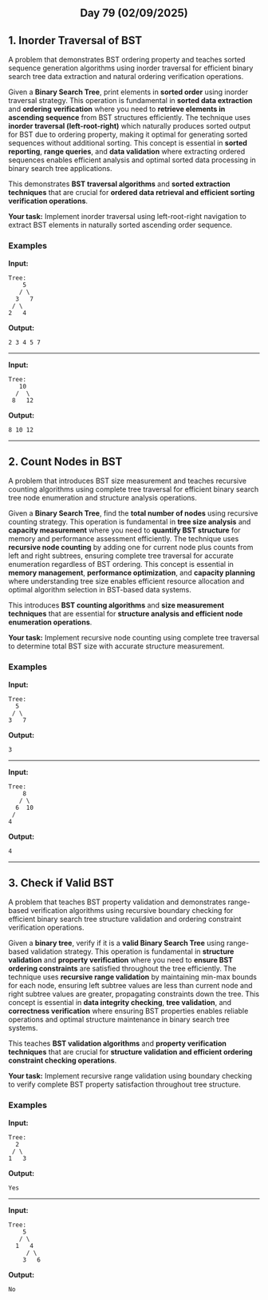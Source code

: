 <h2 align="center">Day 79 (02/09/2025)</h2>

## 1. Inorder Traversal of BST
A problem that demonstrates BST ordering property and teaches sorted sequence generation algorithms using inorder traversal for efficient binary search tree data extraction and natural ordering verification operations.

Given a **Binary Search Tree**, print elements in **sorted order** using inorder traversal strategy. This operation is fundamental in **sorted data extraction** and **ordering verification** where you need to **retrieve elements in ascending sequence** from BST structures efficiently. The technique uses **inorder traversal (left-root-right)** which naturally produces sorted output for BST due to ordering property, making it optimal for generating sorted sequences without additional sorting. This concept is essential in **sorted reporting**, **range queries**, and **data validation** where extracting ordered sequences enables efficient analysis and optimal sorted data processing in binary search tree applications.

This demonstrates **BST traversal algorithms** and **sorted extraction techniques** that are crucial for **ordered data retrieval and efficient sorting verification operations**.

**Your task:** Implement inorder traversal using left-root-right navigation to extract BST elements in naturally sorted ascending order sequence.

### Examples

**Input:**
```
Tree:
    5
   / \
  3   7
 / \
2   4
```
**Output:**
```
2 3 4 5 7
```

---

**Input:**
```
Tree:
   10
  /  \
 8   12
```
**Output:**
```
8 10 12
```

---

## 2. Count Nodes in BST
A problem that introduces BST size measurement and teaches recursive counting algorithms using complete tree traversal for efficient binary search tree node enumeration and structure analysis operations.

Given a **Binary Search Tree**, find the **total number of nodes** using recursive counting strategy. This operation is fundamental in **tree size analysis** and **capacity measurement** where you need to **quantify BST structure** for memory and performance assessment efficiently. The technique uses **recursive node counting** by adding one for current node plus counts from left and right subtrees, ensuring complete tree traversal for accurate enumeration regardless of BST ordering. This concept is essential in **memory management**, **performance optimization**, and **capacity planning** where understanding tree size enables efficient resource allocation and optimal algorithm selection in BST-based data systems.

This introduces **BST counting algorithms** and **size measurement techniques** that are essential for **structure analysis and efficient node enumeration operations**.

**Your task:** Implement recursive node counting using complete tree traversal to determine total BST size with accurate structure measurement.

### Examples

**Input:**
```
Tree:
  5
 / \
3   7
```
**Output:**
```
3
```

---

**Input:**
```
Tree:
    8
   / \
  6  10
 /
4
```
**Output:**
```
4
```

---

## 3. Check if Valid BST
A problem that teaches BST property validation and demonstrates range-based verification algorithms using recursive boundary checking for efficient binary search tree structure validation and ordering constraint verification operations.

Given a **binary tree**, verify if it is a **valid Binary Search Tree** using range-based validation strategy. This operation is fundamental in **structure validation** and **property verification** where you need to **ensure BST ordering constraints** are satisfied throughout the tree efficiently. The technique uses **recursive range validation** by maintaining min-max bounds for each node, ensuring left subtree values are less than current node and right subtree values are greater, propagating constraints down the tree. This concept is essential in **data integrity checking**, **tree validation**, and **correctness verification** where ensuring BST properties enables reliable operations and optimal structure maintenance in binary search tree systems.

This teaches **BST validation algorithms** and **property verification techniques** that are crucial for **structure validation and efficient ordering constraint checking operations**.

**Your task:** Implement recursive range validation using boundary checking to verify complete BST property satisfaction throughout tree structure.

### Examples

**Input:**
```
Tree:
  2
 / \
1   3
```
**Output:**
```
Yes
```

---

**Input:**
```
Tree:
    5
   / \
  1   4
     / \
    3   6
```
**Output:**
```
No
```
